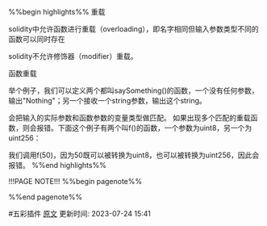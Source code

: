 %%begin highlights%%
重载

solidity中允许函数进行重载（overloading），即名字相同但输入参数类型不同的函数可以同时存在

solidity不允许修饰器（modifier）重载。

函数重载

举个例子，我们可以定义两个都叫saySomething()的函数，一个没有任何参数，输出"Nothing"；另一个接收一个string参数，输出这个string。

会把输入的实际参数和函数参数的变量类型做匹配。 如果出现多个匹配的重载函数，则会报错。下面这个例子有两个叫f()的函数，一个参数为uint8，另一个为uint256：

我们调用f(50)，因为50既可以被转换为uint8，也可以被转换为uint256，因此会报错。
%%end highlights%%

!!!PAGE NOTE!!!
%%begin pagenote%%

%%end pagenote%%

 #五彩插件 [原文](https://www.wtf.academy/solidity-advanced/Overloading/)
更新时间: 2023-07-24 15:41